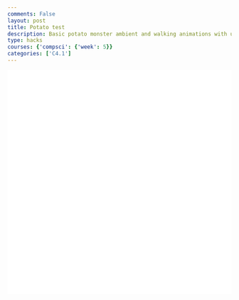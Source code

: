 ```yaml
---
comments: False
layout: post
title: Potato test
description: Basic potato monster ambient and walking animations with user interaction for walking left and right and jumping.
type: hacks
courses: {'compsci': {'week': 5}}
categories: ['C4.1']
---
```


<html>
<head>
    <style>
        .container {
            display: block;
            background-color: white;
        }
    </style>
</head>
<body>
    <canvas id="display" class="container" height="500px" width="500px"></canvas>
    <script type="module">
        // Import necessary modules
        import Character from "/Group/myScripts/GameScripts/CharacterMovement.js";
        import Object from "/Group/myScripts/GameScripts/CreateObject.js";
        // Get the canvas element and set up sprite sheets
        var canvas = document.getElementById("display");
        var characterSpriteSheet = new Image();
        characterSpriteSheet.src = "/Group/images/Game/potatowalking-sprite.png";
        var idleCharacterSpriteSheet = new Image();
        idleCharacterSpriteSheet.src = "/Group/images/Game/potatoambient-sprite.png";
        // Create character and idle object instances
        var myCharacter = new Character();
        var myCharacterObject = new Object("potato man",characterSpriteSheet, [315, 320], [315, 320], [0, 0], 4, 1);
        var idleObject = new Object("idle potato man",idleCharacterSpriteSheet, [275, 275], [315, 320], [200, 250], 4, 1);
        // Animation settings
        var fps = 20;
        var active = true;
        var animId;
        var currentFrame = 0;
        var shakeFrame = 0;
        // Animation loop
        function frame() {
            currentFrame = (currentFrame + 1) % fps;
            shakeFrame = (shakeFrame + 1) % (5 * fps);
            // Calculate character position
            var pos = myCharacter.onFrame(fps);
            pos = [pos.x, 500 - pos.y];
            myCharacterObject.OverridePosition(pos);
            if (currentFrame % Math.round(fps / 4) == 0) {
                if (myCharacter.moving == false && myCharacter.directionY == 0) {
                    myCharacterObject.spriteSheet = idleCharacterSpriteSheet; // Switch to the idle sprite sheet
                    myCharacterObject.UpdateFrame();
                } else if (myCharacter.moving) {
                    myCharacterObject.spriteSheet = characterSpriteSheet; // Switch back to the walking sprite sheet
                    myCharacterObject.UpdateFrame();
                }
                idleObject.UpdateFrame();
            }
            // Clear the canvas and draw objects
            var shake = [0, 0];
            var ctx = canvas.getContext("2d");
            ctx.clearRect(0, 0, 500, 500);
            myCharacterObject.draw(ctx, shake);
            idleObject.draw(ctx, [0, 0]);
            // Continue the animation loop
            setTimeout(function () {
                if (active == true) {
                    animId = requestAnimationFrame(frame);
                }
            }, 1000 / fps);
        }
        // Start the animation loop
        frame();
        // Prevent spacebar scrolling the page
        window.addEventListener('keydown', function (e) {
            if (e.keyCode == 32 && e.target == document.body) {
                e.preventDefault();
            }
        });
    </script>
</body>
</html>
